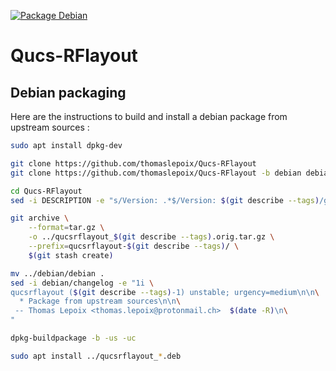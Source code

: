 [![Package Debian](https://img.shields.io/github/workflow/status/thomaslepoix/Qucs-RFlayout/Release%20Debian?label=package&logo=debian)](https://software.opensuse.org/download.html?project=home:thomaslepoix:open-rflab&package=qucsrflayout)

# Qucs-RFlayout

## Debian packaging

Here are the instructions to build and install a debian package from upstream sources :

```sh
sudo apt install dpkg-dev

git clone https://github.com/thomaslepoix/Qucs-RFlayout
git clone https://github.com/thomaslepoix/Qucs-RFlayout -b debian debian --depth 1

cd Qucs-RFlayout
sed -i DESCRIPTION -e "s/Version: .*$/Version: $(git describe --tags)/g"

git archive \
	--format=tar.gz \
	-o ../qucsrflayout_$(git describe --tags).orig.tar.gz \
	--prefix=qucsrflayout-$(git describe --tags)/ \
	$(git stash create)

mv ../debian/debian .
sed -i debian/changelog -e "1i \
qucsrflayout ($(git describe --tags)-1) unstable; urgency=medium\n\n\
  * Package from upstream sources\n\n\
 -- Thomas Lepoix <thomas.lepoix@protonmail.ch>  $(date -R)\n\
"

dpkg-buildpackage -b -us -uc

sudo apt install ../qucsrflayout_*.deb
```
